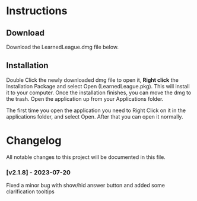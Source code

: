 # Instructions
## Download

Download the LearnedLeague.dmg file below.

## Installation

Double Click the newly downloaded dmg file to open it, **Right click** the Installation Package and select Open (LearnedLeague.pkg). This will install it to your computer. Once the installation finishes, you can move the dmg to the trash.  Open the application up from your Applications folder.

The first time you open the application you need to Right Click on it in the applications folder, and select Open. After that you can open it normally.

# Changelog
All notable changes to this project will be documented in this file.

### [v2.1.8] - 2023-07-20

Fixed a minor bug with show/hid answer button and added some clarification tooltips
